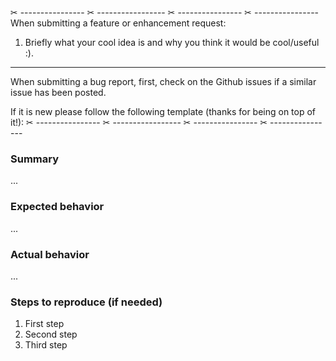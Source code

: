 
✂ ---------------- ✂ ----------------- ✂ ---------------- ✂ ---------------- 
When submitting a feature or enhancement request:

1. Briefly what your cool idea is and why you think it would be cool/useful :).


---

When submitting a bug report, first, check on the Github issues if a similar issue has been posted.

If it is new please follow the following template (thanks for being on top of it!):
✂ ---------------- ✂ ----------------- ✂ ---------------- ✂ ---------------- 

### Summary

...

### Expected behavior

...

### Actual behavior

...

### Steps to reproduce (if needed)

1. First step
2. Second step
3. Third step
